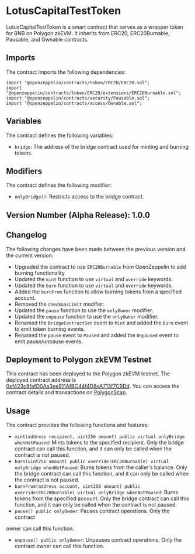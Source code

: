 # LotusCapitalTestToken

LotusCapitalTestToken is a smart contract that serves as a wrapper token for BNB on Polygon zkEVM. It inherits from ERC20, ERC20Burnable, Pausable, and Ownable contracts.

## Imports

The contract imports the following dependencies:

```solidity
import "@openzeppelin/contracts/token/ERC20/ERC20.sol";
import "@openzeppelin/contracts/token/ERC20/extensions/ERC20Burnable.sol";
import "@openzeppelin/contracts/security/Pausable.sol";
import "@openzeppelin/contracts/access/Ownable.sol";
```

## Variables

The contract defines the following variables:

- `bridge`: The address of the bridge contract used for minting and burning tokens.

## Modifiers

The contract defines the following modifier:

- `onlyBridge()`: Restricts access to the bridge contract.

## Version Number (Alpha Release): 1.0.0

## Changelog

The following changes have been made between the previous version and the current version:

- Upgraded the contract to use `ERC20Burnable` from OpenZeppelin to add burning functionality.
- Updated the `mint` function to use `virtual` and `override` keywords.
- Updated the `burn` function to use `virtual` and `override` keywords.
- Added the `burnFrom` function to allow burning tokens from a specified account.
- Removed the `checkGasLimit` modifier.
- Updated the `pause` function to use the `onlyOwner` modifier.
- Updated the `unpause` function to use the `onlyOwner` modifier.
- Renamed the `BridgeContractSet` event to `Mint` and added the `Burn` event to emit token burning events.
- Renamed the `pause` event to `Paused` and added the `Unpaused` event to emit pause/unpause events.

## Deployment to Polygon zkEVM Testnet

This contract has been deployed to the Polygon zkEVM testnet. The deployed contract address is [0xf423c8fafD0Aa3ee911AfBC44f4D8eA713f7C9Dd](https://testnet-zkevm.polygonscan.com/token/0xf423c8fafD0Aa3ee911AfBC44f4D8eA713f7C9Dd). You can access the contract details and transactions on [PolygonScan](https://testnet-zkevm.polygonscan.com/token/0xf423c8fafD0Aa3ee911AfBC44f4D8eA713f7C9Dd).

## Usage

The contract provides the following functions and features:

- `mint(address recipient, uint256 amount) public virtual onlyBridge whenNotPaused`: Mints tokens to the specified recipient. Only the bridge contract can call this function, and it can only be called when the contract is not paused.
- `burn(uint256 amount) public override(ERC20Burnable) virtual onlyBridge whenNotPaused`: Burns tokens from the caller's balance. Only the bridge contract can call this function, and it can only be called when the contract is not paused.
- `burnFrom(address account, uint256 amount) public override(ERC20Burnable) virtual onlyBridge whenNotPaused`: Burns tokens from the specified account. Only the bridge contract can call this function, and it can only be called when the contract is not paused.
- `pause() public onlyOwner`: Pauses contract operations. Only the contract

 owner can call this function.
- `unpause() public onlyOwner`: Unpauses contract operations. Only the contract owner can call this function.

